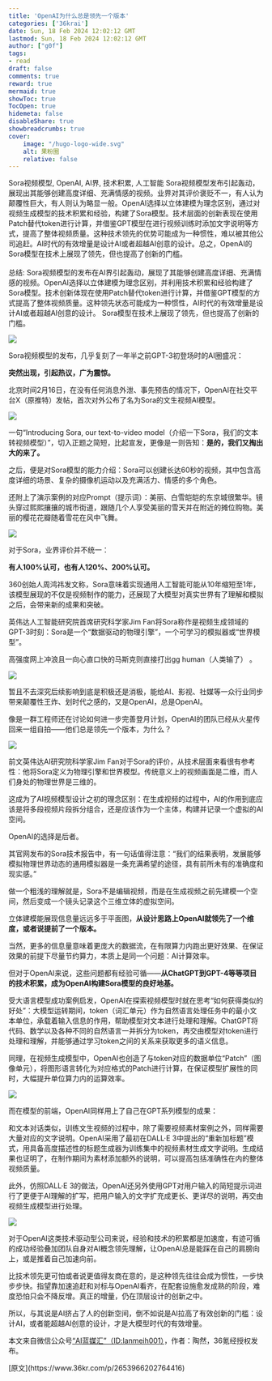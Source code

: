 ```yaml
---
title: 'OpenAI为什么总是领先一个版本'
categories: ['36krai']
date: Sun, 18 Feb 2024 12:02:12 GMT
lastmod: Sun, 18 Feb 2024 12:02:12 GMT
author: ["g0f"]
tags:
- read
draft: false 
comments: true
reward: true 
mermaid: true 
showToc: true 
TocOpen: true 
hidemeta: false 
disableShare: true 
showbreadcrumbs: true 
cover:
    image: "/hugo-logo-wide.svg"
    alt: 果粉圈
    relative: false
---
```


<div>

<div> Sora视频模型, OpenAI, AI界, 技术积累, 人工智能
Sora视频模型发布引起轰动，展现出其能够创建高度详细、充满情感的视频。业界对其评价褒贬不一，有人认为颠覆性巨大，有人则认为略显一般。OpenAI选择以立体建模为理念区别，通过对视频生成模型的技术积累和经验，构建了Sora模型。技术层面的创新表现在使用Patch替代token进行计算，并借鉴GPT模型在进行视频训练时添加文字说明等方式，提高了整体视频质量。这种技术领先的优势可能成为一种惯性，难以被其他公司追赶。AI时代的有效增量是设计AI或者超越AI创意的设计。总之，OpenAI的Sora模型在技术上展现了领先，但也提高了创新的门槛。 <br/><br/>总结: Sora视频模型的发布在AI界引起轰动，展现了其能够创建高度详细、充满情感的视频。OpenAI选择以立体建模为理念区别，并利用技术积累和经验构建了Sora模型。技术创新体现在使用Patch替代token进行计算，并借鉴GPT模型的方式提高了整体视频质量。这种领先状态可能成为一种惯性，AI时代的有效增量是设计AI或者超越AI创意的设计。 Sora模型在技术上展现了领先，但也提高了创新的门槛。 <div>
<p class="image-wrapper"><img src="https://img.36krcdn.com/hsossms/20240218/v2_7c562287fc7146969c19a46dd4c139d7@46958_oswg163044oswg742oswg489_img_png?x-oss-process=image/quality,q_100/format,jpg/interlace,1/format,jpg/interlace,1"/></p><p>Sora视频模型的发布，几乎复刻了一年半之前GPT-3初登场时的AI圈盛况： </p><p><strong>突然出现，引起热议，广为震惊。</strong></p><p>北京时间2月16日，在没有任何消息外泄、事先预告的情况下，OpenAI在社交平台X（原推特）发帖，首次对外公布了名为Sora的文生视频AI模型。 </p><p class="image-wrapper"><img src="https://img.36krcdn.com/hsossms/20240218/v2_a6168d0b22ae4a72a4bddfbccc6bf79f@46958_oswg835031oswg917oswg1209_img_000?x-oss-process=image/format,jpg/interlace,1/format,jpg/interlace,1/format,jpg/interlace,1"/></p><p>一句“Introducing Sora, our text-to-video model（介绍一下Sora，我们的文本转视频模型）”，切入正题之简短，比起宣发，更像是一则告知：<strong>是的，我们又掏出大的来了。</strong></p><p>之后，便是对Sora模型的能力介绍：Sora可以创建长达60秒的视频，其中包含高度详细的场景、复杂的摄像机运动以及充满活力、情感的多个角色。 </p><p>还附上了演示案例的对应Prompt（提示词）：美丽、白雪皑皑的东京城很繁华。镜头穿过熙熙攘攘的城市街道，跟随几个人享受美丽的雪天并在附近的摊位购物。美丽的樱花花瓣随着雪花在风中飞舞。 </p><p class="image-wrapper"><img src="https://img.36krcdn.com/hsossms/20240218/v2_a2de27cfeb0344e988ec5b93bf3f4ecd@46958_img_000?x-oss-process=image/format,jpg/interlace,1/format,jpg/interlace,1/format,jpg/interlace,1"/></p><p>对于Sora，业界评价并不统一： </p><p><strong>有人100%认可，也有人120%、200%认可。</strong></p><p>360创始人周鸿祎发文称，Sora意味着实现通用人工智能可能从10年缩短至1年，该模型展现的不仅是视频制作的能力，还展现了大模型对真实世界有了理解和模拟之后，会带来新的成果和突破。 </p><p>英伟达人工智能研究院首席研究科学家Jim Fan将Sora称作是视频生成领域的GPT-3时刻：Sora是一个“数据驱动的物理引擎”，一个可学习的模拟器或“世界模型”。 </p><p>高强度网上冲浪且一向心直口快的马斯克则直接打出gg human（人类输了） 。 </p><p class="image-wrapper"><img src="https://img.36krcdn.com/hsossms/20240218/v2_859269d1c10a4fb5b50ce4bc8287a88d@46958_oswg759628oswg905oswg1092_img_000?x-oss-process=image/format,jpg/interlace,1/format,jpg/interlace,1/format,jpg/interlace,1"/></p><p>暂且不去深究后续影响到底是积极还是消极，能给AI、影视、社媒等一众行业同步带来颠覆性王炸、划时代之感的，又是OpenAI，总是OpenAI。 </p><p>像是一群工程师还在讨论如何进一步完善登月计划，OpenAI的团队已经从火星传回来一组自拍——他们总是领先一个版本，为什么？ </p><p class="image-wrapper"><img src="https://img.36krcdn.com/hsossms/20240218/v2_3b448392ef5b40aabcdae16838fd6f93@46958_oswg797239oswg923oswg1135_img_000?x-oss-process=image/format,jpg/interlace,1/format,jpg/interlace,1/format,jpg/interlace,1"/></p><p>前文英伟达AI研究院科学家Jim Fan对于Sora的评价，从技术层面来看很有参考性：他将Sora定义为物理引擎和世界模型。传统意义上的视频画面是二维，而人们身处的物理世界是三维的。 </p><p>这成为了AI视频模型设计之初的理念区别：在生成视频的过程中，AI的作用到底应该是将多段视频片段拆分组合，还是应该作为一个主体，构建并记录一个虚拟的AI空间。 </p><p>OpenAI的选择是后者。 </p><p>其官网发布的Sora技术报告中，有一句话值得注意：“我们的结果表明，发展能够模拟物理世界动态的通用模拟器是一条充满希望的途径，具有前所未有的准确度和现实感。” </p><p>做一个粗浅的理解就是，Sora不是编辑视频，而是在生成视频之前先建模一个空间，然后变成一个镜头记录这个三维立体的虚拟空间。 </p><p>立体建模能展现信息量远远多于平面图，<strong>从设计思路上OpenAI就领先了一个维度，或者说提前了一个版本。</strong></p><p>当然，更多的信息量意味着更庞大的数据流，在有限算力内跑出更好效果、在保证效果的前提下尽量节约算力，本质上是同一个问题：AI计算效率。 </p><p>但对于OpenAI来说，这些问题都有经验可循——<strong>从ChatGPT到GPT-4等等项目的技术积累，成为OpenAI构建Sora模型的良好地基。</strong></p><p>受大语言模型成功案例启发，OpenAI在探索视频模型时就在思考“如何获得类似的好处”：大模型运转期间，token（词汇单元）作为自然语言处理任务中的最小文本单位，承载着输入信息的作用，帮助模型对文本进行处理和理解。ChatGPT将代码、数学以及各种不同的自然语言一并拆分为token，再交由模型对token进行处理和理解，并能够通过学习token之间的关系来获取更多的语义信息。 </p><p>同理，在视频生成模型中，OpenAI也创造了与token对应的数据单位“Patch”（图像单元），将图形语言转化为对应格式的Patch进行计算，在保证模型扩展性的同时，大幅提升单位算力内的运算效率。 </p><p class="image-wrapper"><img src="https://img.36krcdn.com/hsossms/20240218/v2_38265689e8e345c68f4d3db82b141c04@46958_oswg213146oswg1080oswg201_img_000?x-oss-process=image/format,jpg/interlace,1/format,jpg/interlace,1/format,jpg/interlace,1"/></p><p>而在模型的前端，OpenAI同样用上了自己在GPT系列模型的成果： </p><p>和文本对话类似，训练文生视频的过程中，除了需要视频素材案例之外，同样需要大量对应的文字说明。OpenAI采用了最初在DALL·E 3中提出的“重新加标题”模式，用具备高度描述性的标题生成器为训练集中的视频素材生成文字说明。生成结果也证明了，在制作期间为素材添加额外的说明，可以提高包括准确性在内的整体视频质量。 </p><p>此外，仿照DALL·E 3的做法，OpenAI还另外使用GPT对用户输入的简短提示词进行了更便于AI理解的扩写，把用户输入的文字扩充成更长、更详尽的说明，再交由视频生成模型进行处理。 </p><p class="image-wrapper"><img src="https://img.36krcdn.com/hsossms/20240218/v2_358996e42ee6428082fad6003e154d5b@46958_oswg393563oswg1080oswg491_img_000?x-oss-process=image/format,jpg/interlace,1/format,jpg/interlace,1/format,jpg/interlace,1"/></p><p>对于OpenAI这类技术驱动型公司来说，经验和技术的积累都是加速度，有迹可循的成功经验叠加团队自身对AI概念领先理解，让OpenAI总是能踩在自己的肩膀向上，或是推着自己加速向前。 </p><p>比技术领先更可怕或者说更值得友商在意的，是这种领先往往会成为惯性，一步快步步快。指望靠加速追赶和对标与OpenAI看齐，在配套设施愈发成熟的阶段，难度恐怕只会不降反增。真正的增量，仍在顶层设计的创新之中。 </p><p>所以，与其说是AI挤占了人的创新空间，倒不如说是AI拉高了有效创新的门槛：设计AI，或者能超越AI创意的设计，才是大模型时代的有效增量。 </p><p class="editor-note">本文来自微信公众号<a href="https://mp.weixin.qq.com/s/3tW9UTKVWp2m1kYiGXcyfg" rel="noopener noreferrer nofollow" target="_blank">“AI蓝媒汇”（ID:lanmeih001）</a>，作者：陶然，36氪经授权发布。</p>
</div></div>
</div>

<div>
[原文](https://www.36kr.com/p/2653966202764416)
</div>

